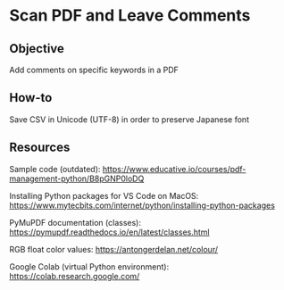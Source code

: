 # Scan PDF and Leave Comments
## Objective
Add comments on specific keywords in a PDF

## How-to
Save CSV in Unicode (UTF-8) in order to preserve Japanese font

## Resources
Sample code (outdated):
https://www.educative.io/courses/pdf-management-python/B8pGNP0loDQ

Installing Python packages for VS Code on MacOS: 
https://www.mytecbits.com/internet/python/installing-python-packages

PyMuPDF documentation (classes): 
https://pymupdf.readthedocs.io/en/latest/classes.html

RGB float color values: 
https://antongerdelan.net/colour/

Google Colab (virtual Python environment): 
https://colab.research.google.com/
